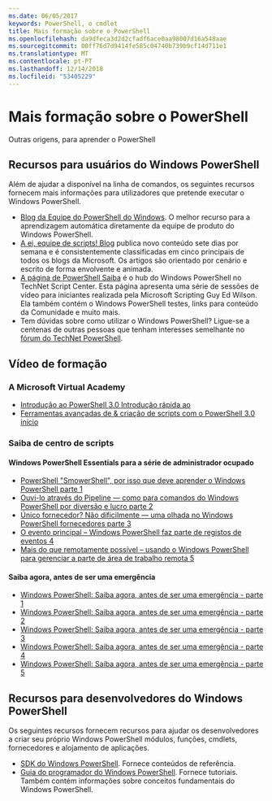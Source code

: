 ```yaml
---
ms.date: 06/05/2017
keywords: PowerShell, o cmdlet
title: Mais formação sobre o PowerShell
ms.openlocfilehash: da9dfeca3d2d2cfadf6ace0aa98007d16a548aae
ms.sourcegitcommit: 00ff76d7d9414fe585c04740b739b9cf14d711e1
ms.translationtype: MT
ms.contentlocale: pt-PT
ms.lasthandoff: 12/14/2018
ms.locfileid: "53405229"
---
```

# <a name="more-powershell-learning"></a>Mais formação sobre o PowerShell

Outras origens, para aprender o PowerShell

## <a name="resources-for-windows-powershell-users"></a>Recursos para usuários do Windows PowerShell

Além de ajudar a disponível na linha de comandos, os seguintes recursos fornecem mais informações para utilizadores que pretende executar o Windows PowerShell.

- [Blog da Equipe do PowerShell do Windows](https://blogs.msdn.microsoft.com/powershell/). O melhor recurso para a aprendizagem automática diretamente da equipe de produto do Windows PowerShell.
- [A ei, equipe de scripts! Blog](https://blogs.technet.microsoft.com/heyscriptingguy/) publica novo conteúdo sete dias por semana e é consistentemente classificadas em cinco principais de todos os blogs da Microsoft. Os artigos são orientado por cenário e escrito de forma envolvente e animada.
- [A página de PowerShell Saiba](https://blogs.technet.microsoft.com/heyscriptingguy/2015/01/04/weekend-scripter-the-best-ways-to-learn-powershell/) é o hub do Windows PowerShell no TechNet Script Center. Esta página apresenta uma série de sessões de vídeo para iniciantes realizada pela Microsoft Scripting Guy Ed Wilson. Ela também contém o Windows PowerShell testes, links para conteúdo da Comunidade e muito mais.
- Tem dúvidas sobre como utilizar o Windows PowerShell? Ligue-se a centenas de outras pessoas que tenham interesses semelhante no [fórum do TechNet PowerShell](https://social.technet.microsoft.com/Forums/home?forum=winserverpowershell).

## <a name="video-training"></a>Vídeo de formação

### <a name="microsoft-virtual-academy"></a>A Microsoft Virtual Academy

- [Introdução ao PowerShell 3.0 Introdução rápida ao](https://mva.microsoft.com/en-US/training-courses/getting-started-with-powershell-30-jump-start-8276)
- [Ferramentas avançadas de & criação de scripts com o PowerShell 3.0 início](https://mva.microsoft.com/en-US/training-courses/advanced-tools-scripting-with-powershell-30-jump-start-8277)

### <a name="script-center-learn"></a>Saiba de centro de scripts

#### <a name="windows-powershell-essentials-for-the-busy-admin-series"></a>Windows PowerShell Essentials para a série de administrador ocupado

- [PowerShell "SmowerShell", por isso que deve aprender o Windows PowerShell parte 1](https://dlbmodigital.microsoft.com/webcasts/wmv/23976_Dnl_L.wmv)
- [Ouvi-lo através do Pipeline — como para comandos do Windows PowerShell por diversão e lucro parte 2](https://dlbmodigital.microsoft.com/webcasts/wmv/23977_Dnl_L.wmv)
- [Único fornecedor? Não dificilmente — uma olhada no Windows PowerShell fornecedores parte 3](https://dlbmodigital.microsoft.com/webcasts/wmv/23978_Dnl_L.wmv)
- [O evento principal – Windows PowerShell faz parte de registos de eventos 4](https://dlbmodigital.microsoft.com/webcasts/wmv/23979_Dnl_L.wmv)
- [Mais do que remotamente possível – usando o Windows PowerShell para gerenciar a parte de área de trabalho remota 5](https://dlbmodigital.microsoft.com/webcasts/wmv/23980_Dnl_L.wmv)

#### <a name="learn-it-now-before-its-an-emergency"></a>Saiba agora, antes de ser uma emergência

- [Windows PowerShell: Saiba agora, antes de ser uma emergência - parte 1](https://dlbmodigital.microsoft.com/webcasts/wmv/1032481530_Dnl_L.wmv)
- [Windows PowerShell: Saiba agora, antes de ser uma emergência - parte 2](https://dlbmodigital.microsoft.com/webcasts/wmv/1032481542_Dnl_L.wmv)
- [Windows PowerShell: Saiba agora, antes de ser uma emergência - parte 3](https://dlbmodigital.microsoft.com/webcasts/wmv/1032481548_Dnl_L.wmv)
- [Windows PowerShell: Saiba agora, antes de ser uma emergência - parte 4](https://dlbmodigital.microsoft.com/webcasts/wmv/1032481552_Dnl_L.wmv)
- [Windows PowerShell: Saiba agora, antes de ser uma emergência - parte 5](https://dlbmodigital.microsoft.com/webcasts/wmv/1032481554_Dnl_L.wmv)

## <a name="resources-for-windows-powershell-developers"></a>Recursos para desenvolvedores do Windows PowerShell

Os seguintes recursos fornecem recursos para ajudar os desenvolvedores a criar seu próprio Windows PowerShell módulos, funções, cmdlets, fornecedores e alojamento de aplicações.

- [SDK do Windows PowerShell](https://go.microsoft.com/fwlink/p/?LinkID=89595). Fornece conteúdos de referência.
- [Guia do programador do Windows PowerShell](https://go.microsoft.com/fwlink/p/?LinkID=89596). Fornece tutoriais. Também contém informações sobre conceitos fundamentais do Windows PowerShell.
